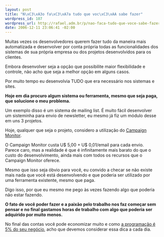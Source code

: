 ```yaml
--- 
layout: post
title: "N\xC3\xA3o fa\xC3\xA7a tudo que voc\xC3\xAA sabe fazer"
wordpress_id: 107
wordpress_url: http://rafael.adm.br/p/nao-faca-tudo-que-voce-sabe-fazer/
date: 2006-12-11 23:06:41 -02:00
---
```

Muitas vezes os desenvolvedores querem fazer tudo da maneira mais automatizada e desenvolver por conta própria todas as funcionalidades dos sistemas de sua própria empresa ou dos projetos desenvolvidos para os clientes.

Embora desenvolver seja a opção que possibilite maior flexibilidade e controle, não acho que seja a melhor opção em alguns casos.

Por muito tempo eu desenvolvia TUDO que era necessário nos sistemas e sites.

<strong>Hoje em dia procuro algum sistema ou ferramenta, mesmo que seja paga, que solucione o meu problema.</strong>

Um exemplo disso é um sistema de mailing list. É muito fácil desenvolver um sisteminha para envio de newsletter, eu mesmo já fiz um módulo desse em uns 3 projetos.

Hoje, qualquer que seja o projeto, considero a utilização do <a href="http://campaignmonitor.com">Campaign Monitor</a>.

O Campaign Monitor custa U$ 5,00 + U$ 0,01/email para cada envio. Parece caro, mas a realidade é que é infinitamente mais barato do que o custo do desenvolvimento, ainda mais com todos os recursos que o Campaign Monitor oferece.

Mesmo que isso seja óbvio para você, eu convido a checar se não existe mais nada que você está desenvolvendo e que poderia ser utilizado por uma ferramenta existente, mesmo que paga.

Digo isso, por que eu mesmo me pego às vezes fazendo algo que poderia não estar fazendo.

<strong>O fato de você poder fazer e a paixão pelo trabalho nos faz começar sem pensar e no final gastamos horas de trabalho com algo que poderia ser adquirido por muito menos.</strong>

No final das contas você pode economizar muito e como <a href="http://www.userscape.com/blog/index.php/site/comments/10_tips_for_moving_from_programmer_to_entrepreneur/">a programação é 5% do seu negócio</a>, acho que devemos considerar essa dica a cada dia.
